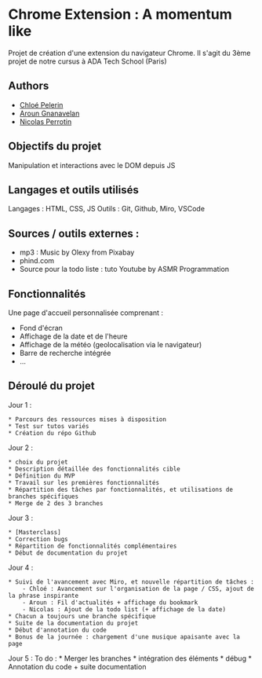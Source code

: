 
# Chrome Extension : A momentum like

Projet de création d'une extension du navigateur Chrome.
Il s'agit du 3ème projet de notre cursus à ADA Tech School (Paris)

## Authors

- [Chloé Pelerin](https://github.com/pchloe02)
- [Aroun Gnanavelan](https://github.com/Aroun77)
- [Nicolas Perrotin](https://github.com/nicotine189)

## Objectifs du projet

Manipulation et interactions avec le DOM depuis JS

## Langages et outils utilisés

Langages : HTML, CSS, JS
Outils : Git, Github, Miro, VSCode

## Sources / outils externes :
- mp3 : Music by Olexy from Pixabay
- phind.com
- Source pour la todo liste : tuto Youtube by ASMR Programmation

## Fonctionnalités
Une page d'accueil personnalisée comprenant :
- Fond d'écran
- Affichage de la date et de l'heure
- Affichage de la météo (geolocalisation via le navigateur)
- Barre de recherche intégrée
- ...


## Déroulé du projet

Jour 1 : 

    * Parcours des ressources mises à disposition
    * Test sur tutos variés
    * Création du répo Github
    
Jour 2 : 

    * choix du projet
    * Description détaillée des fonctionnalités cible
    * Définition du MVP
    * Travail sur les premières fonctionnalités
    * Répartition des tâches par fonctionnalités, et utilisations de branches spécifiques
    * Merge de 2 des 3 branches

Jour 3 :

    * [Masterclass]
    * Correction bugs
    * Répartition de fonctionnalités complémentaires
    * Début de documentation du projet

Jour 4 :

    * Suivi de l'avancement avec Miro, et nouvelle répartition de tâches :
        - Chloé : Avancement sur l'organisation de la page / CSS, ajout de la phrase inspirante
        - Aroun : Fil d'actualités + affichage du bookmark
        - Nicolas : Ajout de la todo list (+ affichage de la date)
    * Chacun a toujours une branche spécifique
    * Suite de la documentation du projet
    * Début d'annotation du code
    * Bonus de la journée : chargement d'une musique apaisante avec la page

Jour 5 :
To do :
    * Merger les branches
    * intégration des éléments
    * débug
    * Annotation du code + suite documentation
